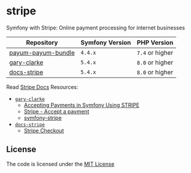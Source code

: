 # stripe
Symfony with Stripe: Online payment processing for internet businesses


| Repository              | Symfony Version | PHP Version     |
|-------------------------|-----------------|-----------------|
| [payum-payum-bundle][1] | `4.4.x	`        | `7.4` or higher |
| [gary-clarke][2]        | `5.4.x	`        | `8.0` or higher |
| [docs-stripe][3]        | `5.4.x	`        | `8.0` or higher |


Read [Stripe Docs](https://stripe.com/docs)
Resources:
- [`gary-clarke`][2]
    - [Accepting Payments in Symfony Using STRIPE](https://www.youtube.com/watch?v=xh8wFxiANMI)
    - [Stripe - Accept a payment](https://stripe.com/docs/payments/accept-a-payment)
    - [symfony-stripe](https://github.com/GaryClarke/symfony-stripe)
- [`docs-stripe`][3]
    - [Stripe Checkout](https://docs.stripe.com/payments/checkout)

[1]: https://github.com/habibun/payum-payum-bundle
[2]: https://github.com/habibun/symfony-stripe/tree/gary-clarke
[3]: https://github.com/habibun/symfony-stripe/tree/docs-stripe

## License
The code is licensed under the [MIT License](https://github.com/habibun/symfony-stripe/blob/master/LICENSE)
